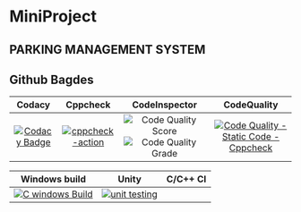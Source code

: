 # MiniProject 
PARKING MANAGEMENT SYSTEM
--
Github Bagdes
--
|Codacy|Cppcheck|CodeInspector|CodeQuality|
|:--:|:--:|:--:|:--:|
[![Codacy Badge](https://app.codacy.com/project/badge/Grade/d8403cf828f048329610b87b6af68aff)](https://www.codacy.com/gh/sumedh-rao/MiniProject/dashboard?utm_source=github.com&amp;utm_medium=referral&amp;utm_content=sumedh-rao/MiniProject&amp;utm_campaign=Badge_Grade)|[![cppcheck-action](https://github.com/sumedh-rao/MiniProject/actions/workflows/cppcheck.yml/badge.svg)](https://github.com/sumedh-rao/MiniProject/actions/workflows/cppcheck.yml)|![Code Quality Score](https://www.code-inspector.com/project/24803/score/svg)![Code Quality Grade](https://www.code-inspector.com/project/24803/status/svg)|[![Code Quality - Static Code - Cppcheck](https://github.com/sumedh-rao/MiniProject/actions/workflows/code%20quality.yml/badge.svg)](https://github.com/sumedh-rao/MiniProject/actions/workflows/code%20quality.yml)

|Windows build|Unity|C/C++ CI|
|:--:|:--:|:--:|
[![C windows Build](https://github.com/sumedh-rao/MiniProject/actions/workflows/windows-build.yml/badge.svg)](https://github.com/sumedh-rao/MiniProject/actions/workflows/windows-build.yml)|[![unit testing](https://github.com/sumedh-rao/MiniProject/actions/workflows/unity.yml/badge.svg)](https://github.com/sumedh-rao/MiniProject/actions/workflows/unity.yml)
